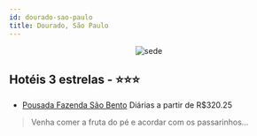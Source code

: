 ```yaml
---
id: dourado-sao-paulo
title: Dourado, São Paulo
---
```


<center><img src="https://static.hotelurbano.com/reservas/prod0/5/5488/558afab5359f1_11111162_694519717320259_5804508787673783016_o.jpg" alt="sede" /></center>


## Hotéis 3 estrelas - ⭐️⭐️⭐️

-    [Pousada Fazenda São Bento](https://www.hurb.com/hoteis/dourado/pousada-fazenda-sao-bento-5488?cmp=18055) Diárias a partir de R$320.25
   > Venha comer a fruta do pé e acordar com os passarinhos...
